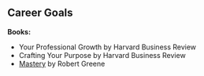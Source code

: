 ## Career Goals

**Books:**
- Your Professional Growth by Harvard Business Review
- Crafting Your Purpose by Harvard Business Review
- [Mastery](mastery.md) by Robert Greene
